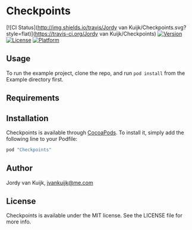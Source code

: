 # Checkpoints

[![CI Status](http://img.shields.io/travis/Jordy van Kuijk/Checkpoints.svg?style=flat)](https://travis-ci.org/Jordy van Kuijk/Checkpoints)
[![Version](https://img.shields.io/cocoapods/v/Checkpoints.svg?style=flat)](http://cocoapods.org/pods/Checkpoints)
[![License](https://img.shields.io/cocoapods/l/Checkpoints.svg?style=flat)](http://cocoapods.org/pods/Checkpoints)
[![Platform](https://img.shields.io/cocoapods/p/Checkpoints.svg?style=flat)](http://cocoapods.org/pods/Checkpoints)

## Usage

To run the example project, clone the repo, and run `pod install` from the Example directory first.

## Requirements

## Installation

Checkpoints is available through [CocoaPods](http://cocoapods.org). To install
it, simply add the following line to your Podfile:

```ruby
pod "Checkpoints"
```

## Author

Jordy van Kuijk, jvankuijk@me.com

## License

Checkpoints is available under the MIT license. See the LICENSE file for more info.
